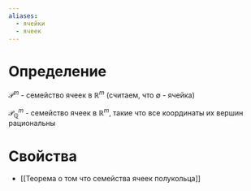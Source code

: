 ```yaml
---
aliases:
  - ячейки
  - ячеек
---
```

# Определение
$\mathcal{P}^m$ - семейство ячеек в $\mathbb{R}^m$ (считаем, что $\emptyset$ - ячейка)

$\mathcal{P}_\mathbb{Q}^m$ - семейство ячеек в $\mathbb{R}^m$, такие что все координаты их вершин рациональны
# Свойства
+ [[Теорема о том что семейства ячеек полукольца]]